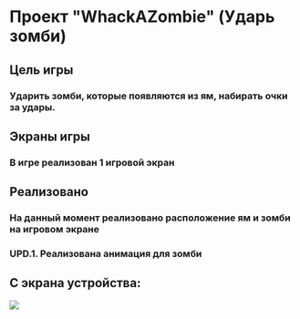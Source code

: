 # Проект "WhackAZombie" (Ударь зомби)
## Цель игры
### Ударить зомби, которые появляются из ям, набирать очки за удары.
## Экраны игры
### В игре реализован 1 игровой экран 
## Реализовано
### На данный момент реализовано расположение ям и зомби на игровом экране
### UPD.1. Реализована анимация для зомби
## С экрана устройства:
<img src="https://github.com/Barinovv/WhackAZombie/blob/master/core/gifupdown.gif"></img>
